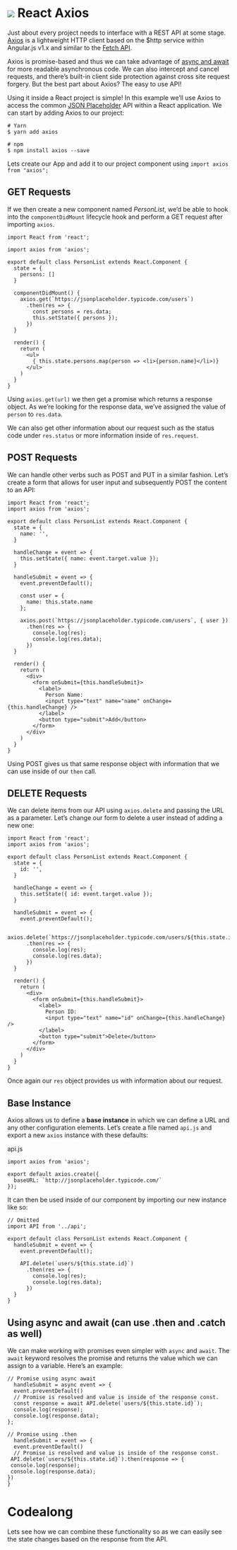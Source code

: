 # ![](https://ga-dash.s3.amazonaws.com/production/assets/logo-9f88ae6c9c3871690e33280fcf557f33.png) React Axios

 
Just about every project needs to interface with a REST API at some stage. [Axios](https://github.com/axios/axios) is a lightweight HTTP client based on the $http service within Angular.js v1.x and similar to the [Fetch API](/js/fetch-api/).

Axios is promise-based and thus we can take advantage of [async and await](/js/async-functions/) for more readable asynchronous code. We can also intercept and cancel requests, and there’s built-in client side protection against cross site request forgery. But the best part about Axios? The easy to use API!

Using it inside a React project is simple! In this example we’ll use Axios to access the common [JSON Placeholder](https://jsonplaceholder.typicode.com/) API within a React application. We can start by adding Axios to our project:

    # Yarn
    $ yarn add axios
    
    # npm
    $ npm install axios --save
    
    
Lets create our App and add it to our project component using
`import axios from "axios";`

[](#get-requests)GET Requests
-----------------------------

If we then create a new component named _PersonList_, we’d be able to hook into the `componentDidMount` lifecycle hook and perform a GET request after importing `axios`.

    import React from 'react';
    
    import axios from 'axios';
    
    export default class PersonList extends React.Component {
      state = {
        persons: []
      }
    
      componentDidMount() {
        axios.get(`https://jsonplaceholder.typicode.com/users`)
          .then(res => {
            const persons = res.data;
            this.setState({ persons });
          })
      }
    
      render() {
        return (
          <ul>
            { this.state.persons.map(person => <li>{person.name}</li>)}
          </ul>
        )
      }
    }
    

Using `axios.get(url)` we then get a promise which returns a response object. As we’re looking for the response data, we’ve assigned the value of `person` to `res.data`.

We can also get other information about our request such as the status code under `res.status` or more information inside of `res.request`.

[](#post-requests)POST Requests
-------------------------------

We can handle other verbs such as POST and PUT in a similar fashion. Let’s create a form that allows for user input and subsequently POST the content to an API:

    import React from 'react';
    import axios from 'axios';
    
    export default class PersonList extends React.Component {
      state = {
        name: '',
      }
    
      handleChange = event => {
        this.setState({ name: event.target.value });
      }
    
      handleSubmit = event => {
        event.preventDefault();
    
        const user = {
          name: this.state.name
        };
    
        axios.post(`https://jsonplaceholder.typicode.com/users`, { user })
          .then(res => {
            console.log(res);
            console.log(res.data);
          })
      }
    
      render() {
        return (
          <div>
            <form onSubmit={this.handleSubmit}>
              <label>
                Person Name:
                <input type="text" name="name" onChange={this.handleChange} />
              </label>
              <button type="submit">Add</button>
            </form>
          </div>
        )
      }
    }
    

Using POST gives us that same response object with information that we can use inside of our `then` call.

[](#delete-requests)DELETE Requests
-----------------------------------

We can delete items from our API using `axios.delete` and passing the URL as a parameter. Let’s change our form to delete a user instead of adding a new one:

    import React from 'react';
    import axios from 'axios';
    
    export default class PersonList extends React.Component {
      state = {
        id: '',
      }
    
      handleChange = event => {
        this.setState({ id: event.target.value });
      }
    
      handleSubmit = event => {
        event.preventDefault();
    
        axios.delete(`https://jsonplaceholder.typicode.com/users/${this.state.id}`)
          .then(res => {
            console.log(res);
            console.log(res.data);
          })
      }
    
      render() {
        return (
          <div>
            <form onSubmit={this.handleSubmit}>
              <label>
                Person ID:
                <input type="text" name="id" onChange={this.handleChange} />
              </label>
              <button type="submit">Delete</button>
            </form>
          </div>
        )
      }
    }
    

Once again our `res` object provides us with information about our request.

[](#base-instance)Base Instance
-------------------------------

Axios allows us to define a **base instance** in which we can define a URL and any other configuration elements. Let’s create a file named `api.js` and export a new `axios` instance with these defaults:

api.js

    import axios from 'axios';
    
    export default axios.create({
      baseURL: `http://jsonplaceholder.typicode.com/`
    });
    

It can then be used inside of our component by importing our new instance like so:

    // Omitted
    import API from '../api';
    
    export default class PersonList extends React.Component {
      handleSubmit = event => {
        event.preventDefault();
    
        API.delete(`users/${this.state.id}`)
          .then(res => {
            console.log(res);
            console.log(res.data);
          })
      }
    }
    

[](#using-async-and-await)Using async and await (can use .then and .catch as well)
----------------------------------------------------------------------------------

We can make working with promises even simpler with `async` and `await`. The `await` keyword resolves the promise and returns the value which we can assign to a variable. Here’s an example:

    // Promise using async await
      handleSubmit = async event => {
      event.preventDefault()
      // Promise is resolved and value is inside of the response const.
      const response = await API.delete(`users/${this.state.id}`);
      console.log(response);
      console.log(response.data);
    };
    
    // Promise using .then
      handleSubmit = event => {
      event.preventDefault()
      // Promise is resolved and value is inside of the response const.
     API.delete(`users/${this.state.id}`).then(response => {
     console.log(response);
     console.log(response.data);
    })
    }
    
   # Codealong
   
   Lets see how we can combine these functionality so as we can easily see the state changes based on the response from the API.
